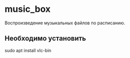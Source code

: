 # music_box
Воспроизведение музыкальных файлов по расписанию.

## Необходимо установить
sudo apt install vlc-bin
